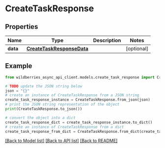 # CreateTaskResponse


## Properties

Name | Type | Description | Notes
------------ | ------------- | ------------- | -------------
**data** | [**CreateTaskResponseData**](CreateTaskResponseData.md) |  | [optional] 

## Example

```python
from wildberries_async_api_client.models.create_task_response import CreateTaskResponse

# TODO update the JSON string below
json = "{}"
# create an instance of CreateTaskResponse from a JSON string
create_task_response_instance = CreateTaskResponse.from_json(json)
# print the JSON string representation of the object
print(CreateTaskResponse.to_json())

# convert the object into a dict
create_task_response_dict = create_task_response_instance.to_dict()
# create an instance of CreateTaskResponse from a dict
create_task_response_from_dict = CreateTaskResponse.from_dict(create_task_response_dict)
```
[[Back to Model list]](../README.md#documentation-for-models) [[Back to API list]](../README.md#documentation-for-api-endpoints) [[Back to README]](../README.md)


